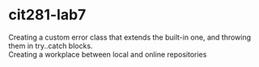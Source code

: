 # cit281-lab7

Creating a custom error class that extends the built-in one, and throwing them in try..catch blocks. <br />
Creating a workplace between local and online repositories

